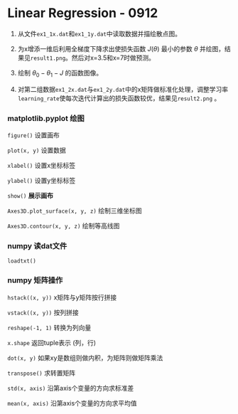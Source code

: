 # Linear Regression - 0912

1. 从文件`ex1_1x.dat`和`ex1_1y.dat`中读取数据并描绘散点图。

2. 为x增添一维后利用全梯度下降求出使损失函数 $J(\theta)$ 最小的参数 $\theta$ 并绘图，结果见`result1.png`。然后对x=3.5和x=7时做预测。

3. 绘制 $\theta_0 - \theta_1 - J$ 的函数图像。

4. 对第二组数据`ex1_2x.dat`与`ex1_2y.dat`中的x矩阵做标准化处理，调整学习率`learning_rate`使每次迭代计算出的损失函数较优，结果见`result2.png` 。

### matplotlib.pyplot 绘图

`figure()` 设置画布

`plot(x, y)` 设置数据

`xlabel()` 设置x坐标标签

`ylabel()` 设置y坐标标签

`show()` **展示画布**

`Axes3D.plot_surface(x, y, z)` 绘制三维坐标图

`Axes3D.contour(x, y, z)` 绘制等高线图

### numpy 读dat文件

`loadtxt()`

### numpy 矩阵操作

`hstack((x, y))` x矩阵与y矩阵按行拼接

`vstack((x, y))` 按列拼接

`reshape(-1, 1)` 转换为列向量

`x.shape` 返回tuple表示 (列，行)

`dot(x, y)` 如果xy是数组则做内积，为矩阵则做矩阵乘法

`transpose()` 求转置矩阵

`std(x, axis)` 沿第axis个变量的方向求标准差

`mean(x, axis)` 沿第axis个变量的方向求平均值